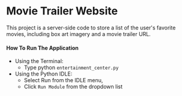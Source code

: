 # Movie Trailer Website 

This project is a server-side code to store a list of the user's favorite movies, including box art imagery and a movie trailer URL. 

#### How To Run The Application

+ Using the Terminal:
  - Type python `entertainment_center.py`
+ Using the Python IDLE:
  - Select Run from the IDLE menu,
  - Click `Run Module` from the dropdown list

